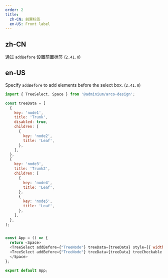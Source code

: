 ```yaml
---
order: 2
title:
  zh-CN: 前置标签
  en-US: Front label
---
```


## zh-CN

通过 `addBefore` 设置前置标签 (`2.41.0`)

## en-US

Specify `addBefore` to add elements before the select box. (`2.41.0`)


```js
import { TreeSelect, Space } from '@adminium/arco-design';

const treeData = [
  {
    key: 'node1',
    title: 'Trunk',
    disabled: true,
    children: [
      {
        key: 'node2',
        title: 'Leaf',
      },
    ],
  },
  {
    key: 'node3',
    title: 'Trunk2',
    children: [
      {
        key: 'node4',
        title: 'Leaf',
      },
      {
        key: 'node5',
        title: 'Leaf',
      },
    ],
  },
];


const App = () => {
  return <Space>
  <TreeSelect addBefore={"TreeNode"} treeData={treeData} style={{ width: 350 }} />
  <TreeSelect addBefore={"TreeNode"} treeData={treeData} treeCheckable style={{ width: 350 }} />
  </Space>
};

export default App;
```
